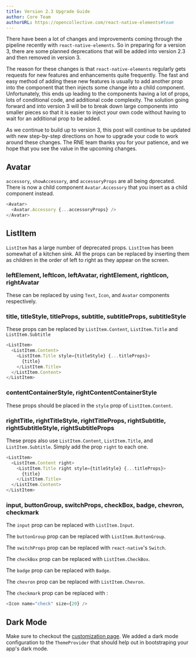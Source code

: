```yaml
---
title: Version 2.3 Upgrade Guide
author: Core Team
authorURL: https://opencollective.com/react-native-elements#team
---
```


There have been a lot of changes and improvements coming through the pipeline recently with `react-native-elements`. So in preparing for a version 3, there are some planned deprecations that will be added into version 2.3 and then removed in version 3.

The reason for these changes is that `react-native-elements` regularly gets requests for new features and enhancements quite frequently. The fast and easy method of adding these new features is usually to add another prop into the component that then injects some change into a child component. Unfortunately, this ends up leading to the components having a lot of props, lots of conditional code, and additional code complexity. The solution going forward and into version 3 will be to break down large components into smaller pieces so that it is easier to inject your own code without having to wait for an additional prop to be added.

As we continue to build up to version 3, this post will continue to be updated with new step-by-step directions on how to upgrade your code to work around these changes. The RNE team thanks you for your patience, and we hope that you see the value in the upcoming changes.

## Avatar

`accessory`, `showAccessory`, and `accessoryProps` are all being dprecated. There is now a child component `Avatar.Accessory` that you insert as a child component instead.

```js
<Avatar>
  <Avatar.Accessory {...accessoryProps} />
</Avatar>
```

## ListItem

`ListItem` has a large number of deprecated props. `ListItem` has been somewhat of a kitchen sink. All the props can be replaced by inserting them as children in the order of left to right as they appear on the screen.

### leftElement, leftIcon, leftAvatar, rightElement, rightIcon, rightAvatar

These can be replaced by using `Text`, `Icon`, and `Avatar` components respectively.

### title, titleStyle, titleProps, subtitle, subtitleProps, subtitleStyle

These props can be replaced by `ListItem.Content`, `ListItem.Title` and `ListItem.Subtitle`

```js
<ListItem>
  <ListItem.Content>
    <ListItem.Title style={titleStyle} {...titleProps}>
      {title}
    </ListItem.Title>
  </ListItem.Content>
</ListItem>
```

### contentContainerStyle, rightContentContainerStyle

These props should be placed in the `style` prop of `ListItem.Content`.

### rightTitle, rightTitleStyle, rightTitleProps, rightSubtitle, rightSubtitleStyle, rightSubtitleProps

These props also use `ListItem.Content`, `ListItem.Title`, and `ListItem.Subtitle`. Simply add the prop `right` to each one.

```js
<ListItem>
  <ListItem.Content right>
    <ListItem.Title right style={titleStyle} {...titleProps}>
      {title}
    </ListItem.Title>
  </ListItem.Content>
</ListItem>
```

### input, buttonGroup, switchProps, checkBox, badge, chevron, checkmark

The `input` prop can be replaced with `ListItem.Input`.

The `buttonGroup` prop can be replaced with `ListItem.ButtonGroup`.

The `switchProps` prop can be replaced with `react-native`'s `Switch`.

The `checkBox` prop can be replaced with `ListItem.CheckBox`.

The `badge` prop can be replaced with `Badge`.

The `chevron` prop can be replaced with `ListItem.Chevron`.

The `checkmark` prop can be replaced with :

```js
<Icon name="check" size={20} />
```

## Dark Mode

Make sure to checkout the [customization page](customization.md). We added a dark mode configuration to the `ThemeProvider` that should help out in bootstraping your app's dark mode.
